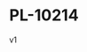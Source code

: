 # PL-10214
<html>
  <body>
    <p>v1</p>
<!-- START OF ALTCRAFT PIXEL CODE !-->      <script type="text/javascript">      !function(){var e={url:"https://pxl.altcraft.alexander-nemtsev.lan/pixel?k=c77FePkyzfqDzaovtcoJ7YyTGRSBuJZvrNYT9LGwWiuVUXYxnc3WAuV&s=5d908cc0bf0d37ef",goals:"посещение",value:parseFloat("100"),timeout:parseInt("0"),after_scroll:JSON.parse("false"),auto_load:JSON.parse("true")},o=function(o,t,n,a){var d=[].concat(o).map(function(e){return encodeURIComponent(e)}).join(","),c=encodeURIComponent(String(t||0)),i=encodeURIComponent(n.matching_mode||""),r=encodeURIComponent(n.db_id||0),u=encodeURIComponent(JSON.stringify(n.match||{})),l=encodeURIComponent(JSON.stringify(n.update||{}));setTimeout(function(){(new Image).src=[e.url,"goals="+d,"value="+c,"db_id="+r,"mmode="+i,"match="+u,"update="+l].join("&")},a)},t=!1,n=function(){t||(t=!0,e.after_scroll?document.addEventListener("scroll",function(){(window.pageYOffset||document.documentElement.scrollTop>0)&&o(e.goals,e.value,{},e.timeout)}):e.auto_load&&o(e.goals,e.value,{},e.timeout))};"complete"===document.readyState||"interactive"===document.readyState?n():window.addEventListener("load",n);window.ak_pixel_push=function(e,t,n,a,d,c){var i=[];Array.isArray(e)?i=e:i[0]=e,o(i,t,{match:n,update:a,matching_mode:d,db_id:c},0)}}();      </script>      <!-- END OF ALTCRAFT PIXEL CODE !-->
    </body>
</html>
